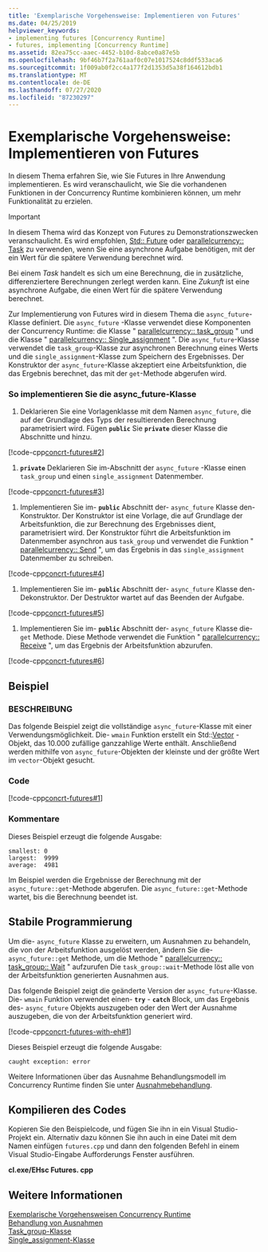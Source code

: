 ```yaml
---
title: 'Exemplarische Vorgehensweise: Implementieren von Futures'
ms.date: 04/25/2019
helpviewer_keywords:
- implementing futures [Concurrency Runtime]
- futures, implementing [Concurrency Runtime]
ms.assetid: 82ea75cc-aaec-4452-b10d-8abce0a87e5b
ms.openlocfilehash: 9bf46b7f2a761aaf0c07e1017524c8ddf533aca6
ms.sourcegitcommit: 1f009ab0f2cc4a177f2d1353d5a38f164612bdb1
ms.translationtype: MT
ms.contentlocale: de-DE
ms.lasthandoff: 07/27/2020
ms.locfileid: "87230297"
---
```

# <a name="walkthrough-implementing-futures"></a>Exemplarische Vorgehensweise: Implementieren von Futures

In diesem Thema erfahren Sie, wie Sie Futures in Ihre Anwendung implementieren. Es wird veranschaulicht, wie Sie die vorhandenen Funktionen in der Concurrency Runtime kombinieren können, um mehr Funktionalität zu erzielen.

> [!IMPORTANT]
> In diesem Thema wird das Konzept von Futures zu Demonstrationszwecken veranschaulicht. Es wird empfohlen, [Std:: Future](../../standard-library/future-class.md) oder [parallelcurrency:: Task](../../parallel/concrt/reference/task-class.md) zu verwenden, wenn Sie eine asynchrone Aufgabe benötigen, mit der ein Wert für die spätere Verwendung berechnet wird.

Bei einem *Task* handelt es sich um eine Berechnung, die in zusätzliche, differenziertere Berechnungen zerlegt werden kann. Eine *Zukunft* ist eine asynchrone Aufgabe, die einen Wert für die spätere Verwendung berechnet.

Zur Implementierung von Futures wird in diesem Thema die `async_future`-Klasse definiert. Die `async_future` -Klasse verwendet diese Komponenten der Concurrency Runtime: die Klasse " [parallelcurrency:: task_group](reference/task-group-class.md) " und die Klasse " [parallelcurrency:: Single_assignment](../../parallel/concrt/reference/single-assignment-class.md) ". Die `async_future`-Klasse verwendet die `task_group`-Klasse zur asynchronen Berechnung eines Werts und die `single_assignment`-Klasse zum Speichern des Ergebnisses. Der Konstruktor der `async_future`-Klasse akzeptiert eine Arbeitsfunktion, die das Ergebnis berechnet, das mit der `get`-Methode abgerufen wird.

### <a name="to-implement-the-async_future-class"></a>So implementieren Sie die async_future-Klasse

1. Deklarieren Sie eine Vorlagenklasse mit dem Namen `async_future`, die auf der Grundlage des Typs der resultierenden Berechnung parametrisiert wird. Fügen **`public`** Sie **`private`** dieser Klasse die Abschnitte und hinzu.

[!code-cpp[concrt-futures#2](../../parallel/concrt/codesnippet/cpp/walkthrough-implementing-futures_1.cpp)]

1. **`private`** Deklarieren Sie im-Abschnitt der `async_future` -Klasse einen `task_group` und einen `single_assignment` Datenmember.

[!code-cpp[concrt-futures#3](../../parallel/concrt/codesnippet/cpp/walkthrough-implementing-futures_2.cpp)]

1. Implementieren Sie im- **`public`** Abschnitt der- `async_future` Klasse den-Konstruktor. Der Konstruktor ist eine Vorlage, die auf Grundlage der Arbeitsfunktion, die zur Berechnung des Ergebnisses dient, parametrisiert wird. Der Konstruktor führt die Arbeitsfunktion im Datenmember asynchron aus `task_group` und verwendet die Funktion " [parallelcurrency:: Send](reference/concurrency-namespace-functions.md#send) ", um das Ergebnis in das `single_assignment` Datenmember zu schreiben.

[!code-cpp[concrt-futures#4](../../parallel/concrt/codesnippet/cpp/walkthrough-implementing-futures_3.cpp)]

1. Implementieren Sie im- **`public`** Abschnitt der- `async_future` Klasse den-Dekonstruktor. Der Destruktor wartet auf das Beenden der Aufgabe.

[!code-cpp[concrt-futures#5](../../parallel/concrt/codesnippet/cpp/walkthrough-implementing-futures_4.cpp)]

1. Implementieren Sie im- **`public`** Abschnitt der- `async_future` Klasse die- `get` Methode. Diese Methode verwendet die Funktion " [parallelcurrency:: Receive](reference/concurrency-namespace-functions.md#receive) ", um das Ergebnis der Arbeitsfunktion abzurufen.

[!code-cpp[concrt-futures#6](../../parallel/concrt/codesnippet/cpp/walkthrough-implementing-futures_5.cpp)]

## <a name="example"></a>Beispiel

### <a name="description"></a>BESCHREIBUNG

Das folgende Beispiel zeigt die vollständige `async_future`-Klasse mit einer Verwendungsmöglichkeit. Die- `wmain` Funktion erstellt ein Std::[Vector](../../standard-library/vector-class.md) -Objekt, das 10.000 zufällige ganzzahlige Werte enthält. Anschließend werden mithilfe von `async_future`-Objekten der kleinste und der größte Wert im `vector`-Objekt gesucht.

### <a name="code"></a>Code

[!code-cpp[concrt-futures#1](../../parallel/concrt/codesnippet/cpp/walkthrough-implementing-futures_6.cpp)]

### <a name="comments"></a>Kommentare

Dieses Beispiel erzeugt die folgende Ausgabe:

```Output
smallest: 0
largest:  9999
average:  4981
```

Im Beispiel werden die Ergebnisse der Berechnung mit der `async_future::get`-Methode abgerufen. Die `async_future::get`-Methode wartet, bis die Berechnung beendet ist.

## <a name="robust-programming"></a>Stabile Programmierung

Um die- `async_future` Klasse zu erweitern, um Ausnahmen zu behandeln, die von der Arbeitsfunktion ausgelöst werden, ändern Sie die- `async_future::get` Methode, um die Methode " [parallelcurrency:: task_group:: Wait](reference/task-group-class.md#wait) " aufzurufen Die `task_group::wait`-Methode löst alle von der Arbeitsfunktion generierten Ausnahmen aus.

Das folgende Beispiel zeigt die geänderte Version der `async_future`-Klasse. Die- `wmain` Funktion verwendet einen- **`try`** - **`catch`** Block, um das Ergebnis des- `async_future` Objekts auszugeben oder den Wert der Ausnahme auszugeben, die von der Arbeitsfunktion generiert wird.

[!code-cpp[concrt-futures-with-eh#1](../../parallel/concrt/codesnippet/cpp/walkthrough-implementing-futures_7.cpp)]

Dieses Beispiel erzeugt die folgende Ausgabe:

```Output
caught exception: error
```

Weitere Informationen über das Ausnahme Behandlungsmodell im Concurrency Runtime finden Sie unter [Ausnahmebehandlung](../../parallel/concrt/exception-handling-in-the-concurrency-runtime.md).

## <a name="compiling-the-code"></a>Kompilieren des Codes

Kopieren Sie den Beispielcode, und fügen Sie ihn in ein Visual Studio-Projekt ein. Alternativ dazu können Sie ihn auch in eine Datei mit dem Namen einfügen `futures.cpp` und dann den folgenden Befehl in einem Visual Studio-Eingabe Aufforderungs Fenster ausführen.

**cl.exe/EHsc Futures. cpp**

## <a name="see-also"></a>Weitere Informationen

[Exemplarische Vorgehensweisen Concurrency Runtime](../../parallel/concrt/concurrency-runtime-walkthroughs.md)<br/>
[Behandlung von Ausnahmen](../../parallel/concrt/exception-handling-in-the-concurrency-runtime.md)<br/>
[Task_group-Klasse](reference/task-group-class.md)<br/>
[Single_assignment-Klasse](../../parallel/concrt/reference/single-assignment-class.md)
